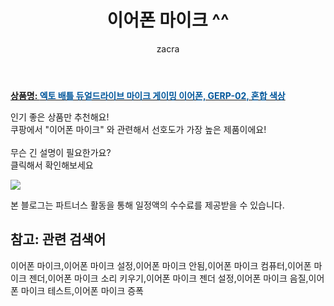 ﻿---
layout: post
title:  "이어폰 마이크 ^^"
author: zacra
categories: [ 아이템 ]
tags: [이어폰 마이크,이어폰 마이크 설정,이어폰 마이크 안됨,이어폰 마이크 컴퓨터,이어폰 마이크 젠더,이어폰 마이크 소리 키우기,이어폰 마이크 젠더 설정,이어폰 마이크 음질,이어폰 마이크 테스트,이어폰 마이크 증폭]
image: https://static.coupangcdn.com/image/retail/images/2019/05/30/22/0/d5b8686f-d9bc-4bed-99ab-dd706c641d28.jpg 
description: "쿠팡에서 이어폰 마이크 관련 키워드로 가장 고객 선호도가 높은 제품이랍니다."
rating: 4.5
---

<a href="https://link.coupang.com/re/AFFSDP?lptag=AF8407795&pageKey=232800631&itemId=739457671&vendorItemId=4867210583&traceid=V0-153-0edb4fffc0792b2f"><b>상품명: <font color='#01579B'>엑토 배틀 듀얼드라이브 마이크 게이밍 이어폰, GERP-02, 혼합 색상</font></b></a>

인기 좋은 상품만 추천해요!<br/>
쿠팡에서 "이어폰 마이크" 와 관련해서 선호도가 가장 높은 제품이에요!<br/><br/>
무슨 긴 설명이 필요한가요?  
클릭해서 확인해보세요


<a href="https://link.coupang.com/re/AFFSDP?lptag=AF8407795&pageKey=232800631&itemId=739457671&vendorItemId=4867210583&traceid=V0-153-0edb4fffc0792b2f"><img src="https://thumbnail10.coupangcdn.com/thumbnails/remote/q89/image/retail/images/2019/06/03/11/7/bd81e76d-44c6-4467-b203-99f162111ba9.jpg"></a> 

본 블로그는 파트너스 활동을 통해 일정액의 수수료를 제공받을 수 있습니다.

## 참고: 관련 검색어    
이어폰 마이크,이어폰 마이크 설정,이어폰 마이크 안됨,이어폰 마이크 컴퓨터,이어폰 마이크 젠더,이어폰 마이크 소리 키우기,이어폰 마이크 젠더 설정,이어폰 마이크 음질,이어폰 마이크 테스트,이어폰 마이크 증폭